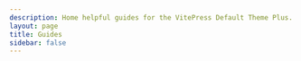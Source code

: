 ```yaml
---
description: Home helpful guides for the VitePress Default Theme Plus.
layout: page
title: Guides
sidebar: false
---
```

<VPLCollectionPage>
  <VPLCollectionPageTitle>
    <template #title>
      ALL THE THINGS!
    </template>
    <template #lead>
      A mix of different collectons all on one page but organized in different sections!
    </template>
  </VPLCollectionPageTitle>

  <VPLCollectionPageTags v-model="selectedTags" />

  <VPLCollectionPageSection v-if="showGuides">
    <template #title>
      Guides
    </template>
    <template #lead>
      Guides are sort of like tutorial adjacent things but with a tighter vibe.
    </template>
    <template #items>
      <VPLCollectionItems
        :items="guides.pages"
        :tags="selectedTags"
      />
    </template>
  </VPLCollectionPageSection>

  <VPLCollectionPageSection v-if="showPosts">
    <template #title>
      Posts
    </template>
    <template #lead>
      Posts are sort of like a <em>hot-mess</em> of free-for-all anything-goes word-vomit pretending to be prose.
    </template>
    <template #items>
      <VPLCollectionItems
        more="date"
        :items="posts.pages"
        :tags="selectedTags"
      />
    </template>
  </VPLCollectionPageSection>
</VPLCollectionPage>

<script setup>
import {computed} from 'vue';
import {useCollection} from '@lando/vitepress-theme-default-plus';
import {
  VPLCollectionItems,
  VPLCollectionPage,
  VPLCollectionPageSection,
  VPLCollectionPageTags,
  VPLCollectionPageTitle,
} from '@lando/vitepress-theme-default-plus';

const guides = useCollection('guide');
const posts = useCollection('post');
const {hasItems, selectedTags} = useCollection();

const showGuides = computed(() => hasItems(guides.pages, selectedTags));
const showPosts = computed(() => hasItems(posts.pages, selectedTags));
</script>
